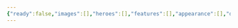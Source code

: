 ```yaml
---
{"ready":false,"images":[],"heroes":[],"features":[],"appearance":[],"dg-publish":true,"permalink":"/tabliczy/mifologicheskie-syuzhety/pohishhenie-persefony/","dgPassFrontmatter":true}
---
```



